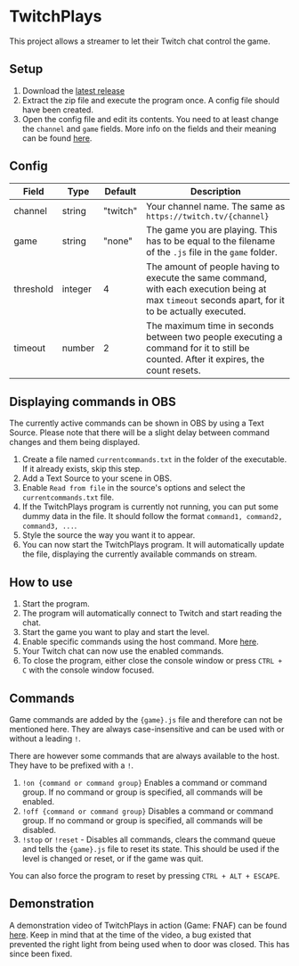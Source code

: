 # TwitchPlays

This project allows a streamer to let their Twitch chat control the game.

## Setup
1. Download the [latest release](https://github.com/doriannaujokat/twitch-plays/releases)
2. Extract the zip file and execute the program once. A config file should have been created.
3. Open the config file and edit its contents. You need to at least change the `channel` and `game` fields. More info on the fields and their meaning can be found [here](#config).

## Config
| Field     | Type    | Default  | Description                                                                                                                                        |
|-----------|---------|----------|----------------------------------------------------------------------------------------------------------------------------------------------------|
| channel   | string  | "twitch" | Your channel name. The same as `https://twitch.tv/{channel}`                                                                                       |
| game      | string  | "none"   | The game you are playing. This has to be equal to the filename of the `.js` file in the `game` folder.                                             |
| threshold | integer | 4        | The amount of people having to execute the same command, with each execution being at max `timeout` seconds apart, for it to be actually executed. |
| timeout   | number  | 2        | The maximum time in seconds between two people executing a command for it to still be counted. After it expires, the count resets.                 |

## Displaying commands in OBS
The currently active commands can be shown in OBS by using a Text Source. Please note that there will be a slight delay between command changes and them being displayed.

1. Create a file named `currentcommands.txt` in the folder of the executable. If it already exists, skip this step.
2. Add a Text Source to your scene in OBS.
3. Enable `Read from file` in the source's options and select the `currentcommands.txt` file.
4. If the TwitchPlays program is currently not running, you can put some dummy data in the file. It should follow the format `command1, command2, command3, ...`.
5. Style the source the way you want it to appear.
6. You can now start the TwitchPlays program. It will automatically update the file, displaying the currently available commands on stream.

## How to use
1. Start the program.
2. The program will automatically connect to Twitch and start reading the chat.
3. Start the game you want to play and start the level.
4. Enable specific commands using the host command. More [here](#commands).
5. Your Twitch chat can now use the enabled commands.
6. To close the program, either close the console window or press `CTRL + C` with the console window focused.

## Commands
Game commands are added by the `{game}.js` file and therefore can not be mentioned here.
They are always case-insensitive and can be used with or without a leading `!`.

There are however some commands that are always available to the host. They have to be prefixed with a `!`.
1. `!on {command or command group}` Enables a command or command group. If no command or group is specified, all commands will be enabled.
2. `!off {command or command group}` Disables a command or command group. If no command or group is specified, all commands will be disabled.
3. `!stop` or `!reset` - Disables all commands, clears the command queue and tells the `{game}.js` file to reset its state. This should be used if the level is changed or reset, or if the game was quit.

You can also force the program to reset by pressing `CTRL + ALT + ESCAPE`.

## Demonstration
A demonstration video of TwitchPlays in action (Game: FNAF) can be found [here](https://www.youtube.com/watch?v=-KEETxQRCaA).
Keep in mind that at the time of the video, a bug existed that prevented the right light from being used when to door was closed. This has since been fixed.
